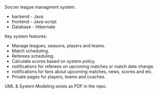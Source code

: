 Soccer league managment system.

* backend -  Java
* frontend  - Java-script
* Database - Hibernate

Key system features:

* Manage leagues, seasons, players and teams.
* Match scheduling.
* Referees scheduling.
* Calculate scores based on system policy.
* notifications for referees on upcoming matches or match date change.
* notifications for fans about upcoming matches, news, scores and etc.
* Private pages for players, teams and coaches.


UML & System Modeling exists as PDF in the repo.

